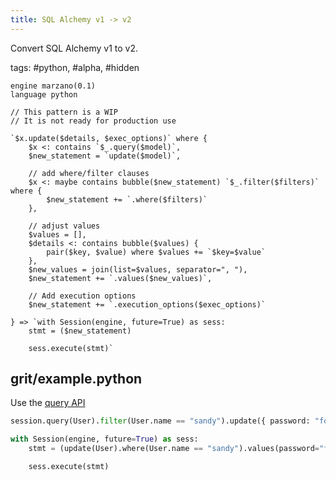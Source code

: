```yaml
---
title: SQL Alchemy v1 -> v2
---
```


Convert SQL Alchemy v1 to v2.

tags: #python, #alpha, #hidden

```grit
engine marzano(0.1)
language python

// This pattern is a WIP
// It is not ready for production use

`$x.update($details, $exec_options)` where {
    $x <: contains `$_.query($model)`,
    $new_statement = `update($model)`,

    // add where/filter clauses
    $x <: maybe contains bubble($new_statement) `$_.filter($filters)` where {
        $new_statement += `.where($filters)`
    },

    // adjust values
    $values = [],
    $details <: contains bubble($values) {
        pair($key, $value) where $values += `$key=$value`
    },
    $new_values = join(list=$values, separator=", "),
    $new_statement += `.values($new_values)`,

    // Add execution options
    $new_statement += `.execution_options($exec_options)`

} => `with Session(engine, future=True) as sess:
    stmt = ($new_statement)

    sess.execute(stmt)`
```

## grit/example.python

Use the [query API](https://docs.sqlalchemy.org/en/20/changelog/migration_14.html#orm-query-is-internally-unified-with-select-update-delete-2-0-style-execution-available)

```python
session.query(User).filter(User.name == "sandy").update({ password: "foobar", other: "thing" }, synchronize_session="fetch")
```

```python
with Session(engine, future=True) as sess:
    stmt = (update(User).where(User.name == "sandy").values(password="foobar", other="thing").execution_options(synchronize_session="fetch"))

    sess.execute(stmt)
```
